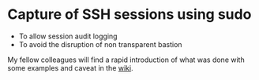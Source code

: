 # Capture of SSH sessions using sudo

- To allow session audit logging
- To avoid the disruption of non transparent bastion

My fellow colleagues will find a rapid introduction of what was done
with some examples and caveat in the [wiki][].

[wiki]: https://github.com/thydel/ar-sudosh/wiki "github.com wiki"
